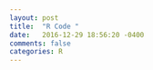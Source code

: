 ```yaml
---
layout: post
title:  "R Code "
date:   2016-12-29 18:56:20 -0400 
comments: false
categories: R
---
```












